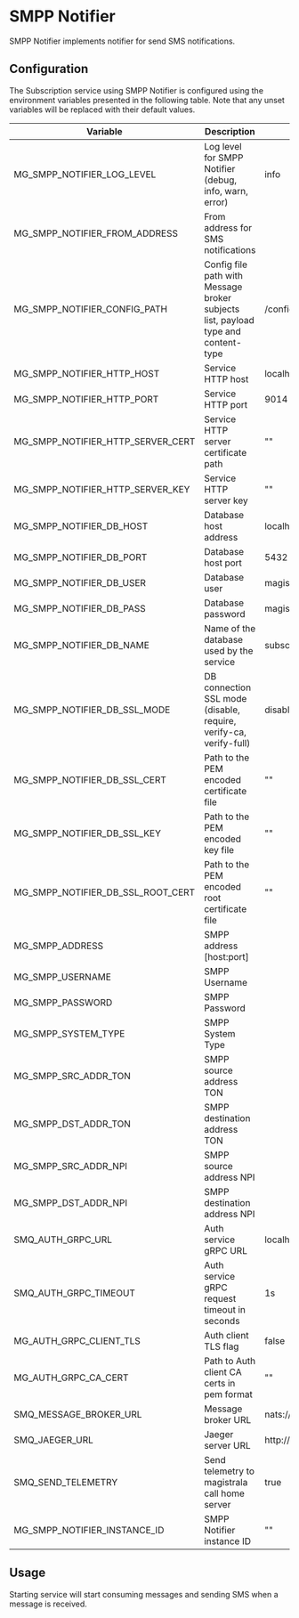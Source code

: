 # SMPP Notifier

SMPP Notifier implements notifier for send SMS notifications.

## Configuration

The Subscription service using SMPP Notifier is configured using the environment variables presented in the
following table. Note that any unset variables will be replaced with their
default values.

| Variable                          | Description                                                                       | Default                        |
| --------------------------------- | --------------------------------------------------------------------------------- | ------------------------------ |
| MG_SMPP_NOTIFIER_LOG_LEVEL        | Log level for SMPP Notifier (debug, info, warn, error)                            | info                           |
| MG_SMPP_NOTIFIER_FROM_ADDRESS     | From address for SMS notifications                                                |                                |
| MG_SMPP_NOTIFIER_CONFIG_PATH      | Config file path with Message broker subjects list, payload type and content-type | /config.toml                   |
| MG_SMPP_NOTIFIER_HTTP_HOST        | Service HTTP host                                                                 | localhost                      |
| MG_SMPP_NOTIFIER_HTTP_PORT        | Service HTTP port                                                                 | 9014                           |
| MG_SMPP_NOTIFIER_HTTP_SERVER_CERT | Service HTTP server certificate path                                              | ""                             |
| MG_SMPP_NOTIFIER_HTTP_SERVER_KEY  | Service HTTP server key                                                           | ""                             |
| MG_SMPP_NOTIFIER_DB_HOST          | Database host address                                                             | localhost                      |
| MG_SMPP_NOTIFIER_DB_PORT          | Database host port                                                                | 5432                           |
| MG_SMPP_NOTIFIER_DB_USER          | Database user                                                                     | magistrala                     |
| MG_SMPP_NOTIFIER_DB_PASS          | Database password                                                                 | magistrala                     |
| MG_SMPP_NOTIFIER_DB_NAME          | Name of the database used by the service                                          | subscriptions                  |
| MG_SMPP_NOTIFIER_DB_SSL_MODE      | DB connection SSL mode (disable, require, verify-ca, verify-full)                 | disable                        |
| MG_SMPP_NOTIFIER_DB_SSL_CERT      | Path to the PEM encoded certificate file                                          | ""                             |
| MG_SMPP_NOTIFIER_DB_SSL_KEY       | Path to the PEM encoded key file                                                  | ""                             |
| MG_SMPP_NOTIFIER_DB_SSL_ROOT_CERT | Path to the PEM encoded root certificate file                                     | ""                             |
| MG_SMPP_ADDRESS                   | SMPP address [host:port]                                                          |                                |
| MG_SMPP_USERNAME                  | SMPP Username                                                                     |                                |
| MG_SMPP_PASSWORD                  | SMPP Password                                                                     |                                |
| MG_SMPP_SYSTEM_TYPE               | SMPP System Type                                                                  |                                |
| MG_SMPP_SRC_ADDR_TON              | SMPP source address TON                                                           |                                |
| MG_SMPP_DST_ADDR_TON              | SMPP destination address TON                                                      |                                |
| MG_SMPP_SRC_ADDR_NPI              | SMPP source address NPI                                                           |                                |
| MG_SMPP_DST_ADDR_NPI              | SMPP destination address NPI                                                      |                                |
| SMQ_AUTH_GRPC_URL                  | Auth service gRPC URL                                                             | localhost:7001                 |
| SMQ_AUTH_GRPC_TIMEOUT              | Auth service gRPC request timeout in seconds                                      | 1s                             |
| MG_AUTH_GRPC_CLIENT_TLS           | Auth client TLS flag                                                              | false                          |
| MG_AUTH_GRPC_CA_CERT              | Path to Auth client CA certs in pem format                                        | ""                             |
| SMQ_MESSAGE_BROKER_URL             | Message broker URL                                                                | nats://127.0.0.1:4222          |
| SMQ_JAEGER_URL                     | Jaeger server URL                                                                 | http://jaeger:14268/api/traces |
| SMQ_SEND_TELEMETRY                 | Send telemetry to magistrala call home server                                     | true                           |
| MG_SMPP_NOTIFIER_INSTANCE_ID      | SMPP Notifier instance ID                                                         | ""                             |

## Usage

Starting service will start consuming messages and sending SMS when a message is received.

[doc]: https://docs.magistrala.absmach.eu

